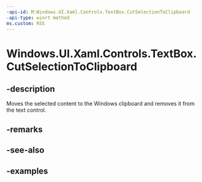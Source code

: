 ```yaml
---
-api-id: M:Windows.UI.Xaml.Controls.TextBox.CutSelectionToClipboard
-api-type: winrt method
ms.custom: RS5
---
```


<!-- Method syntax.
public void TextBox.CutSelectionToClipboard()
-->

# Windows.UI.Xaml.Controls.TextBox.CutSelectionToClipboard

## -description

Moves the selected content to the Windows clipboard and removes it from the text control.

## -remarks

## -see-also

## -examples

